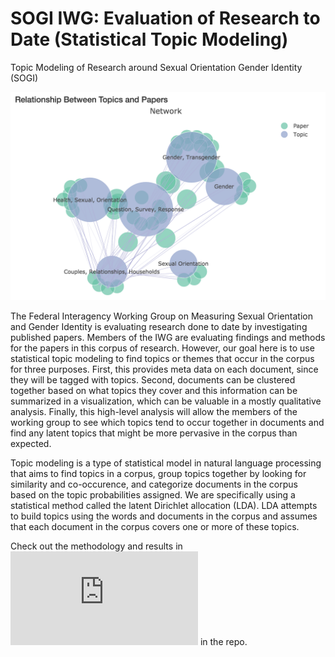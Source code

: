 # SOGI IWG: Evaluation of Research to Date (Statistical Topic Modeling)

Topic Modeling of Research around Sexual Orientation Gender Identity (SOGI)

![network](https://github.com/prioberoi/sogi/blob/master/img/network.png)

The Federal Interagency Working Group on Measuring Sexual Orientation and Gender Identity is evaluating research done to date by investigating published papers. Members of the IWG are evaluating findings and methods for the papers in this corpus of research. However, our goal here is to use statistical topic modeling to find topics or themes that occur in the corpus for three purposes. First, this provides meta data on each document, since they will be tagged with topics. Second, documents can be clustered together based on what topics they cover and this information can be summarized in a visualization, which can be valuable in a mostly qualitative analysis. Finally, this high-level analysis will allow the members of the working group to see which topics tend to occur together in documents and find any latent topics that might be more pervasive in the corpus than expected. 

Topic modeling is a type of statistical model in natural language processing that aims to find topics in a corpus, group topics together by looking for similarity and co-occurence, and categorize documents in the corpus based on the topic probabilities assigned. We are specifically using a statistical method called the latent Dirichlet allocation (LDA). LDA attempts to build topics using the words and documents in the corpus and assumes that each document in the corpus covers one or more of these topics.

Check out the methodology and results in ![lda.html](https://github.com/prioberoi/sogi/blob/master/lda.html) in the repo.